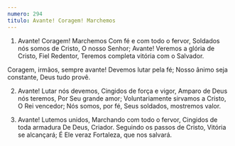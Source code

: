```yaml
---
numero: 294
titulo: Avante! Coragem! Marchemos
---
```

1. Avante! Coragem! Marchemos
Com fé e com todo o fervor,
Soldados nós somos de Cristo,
O nosso Senhor;
Avante! Veremos a glória de Cristo,
Fiel Redentor,
Teremos completa vitória com o Salvador.

Coragem, irmãos, sempre avante!
Devemos lutar pela fé;
Nosso ânimo seja constante,
Deus tudo provê.

2. Avante! Lutar nós devemos,
Cingidos de força e vigor,
Amparo de Deus nós teremos,
Por Seu grande amor;
Voluntariamente sirvamos a Cristo,
O Rei vencedor;
Nós somos, por fé,
Seus soldados, mostremos valor.

3. Avante! Lutemos unidos,
Marchando com todo o fervor,
Cingidos de toda armadura
De Deus, Criador.
Seguindo os passos de Cristo,
Vitória se alcançará;
É Ele veraz Fortaleza, que nos salvará.

